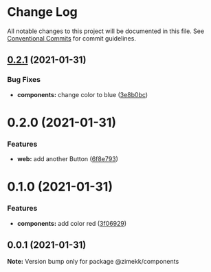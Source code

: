 # Change Log

All notable changes to this project will be documented in this file.
See [Conventional Commits](https://conventionalcommits.org) for commit guidelines.

## [0.2.1](https://github.com/zimekk/style/compare/@zimekk/components@0.2.0...@zimekk/components@0.2.1) (2021-01-31)


### Bug Fixes

* **components:** change color to blue ([3e8b0bc](https://github.com/zimekk/style/commit/3e8b0bcbe2f085f602038603d54796efcf354284))





# 0.2.0 (2021-01-31)


### Features

* **web:** add another Button ([6f8e793](https://github.com/zimekk/style/commit/6f8e793a8afd935b6bfa523867ce9a8d64863dd2))





# 0.1.0 (2021-01-31)


### Features

* **components:** add color red ([3f06929](https://github.com/zimekk/style/commit/3f06929c5991988b984178834fde4d843825f0b2))





## 0.0.1 (2021-01-31)

**Note:** Version bump only for package @zimekk/components
